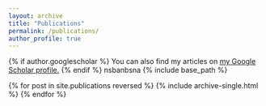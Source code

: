 ```yaml
---
layout: archive
title: "Publications"
permalink: /publications/
author_profile: true
---
```


{% if author.googlescholar %}
  You can also find my articles on <u><a href="{{author.googlescholar}}">my Google Scholar profile</a>.</u>
{% endif %}
nsbanbsna
{% include base_path %}

{% for post in site.publications reversed %}
  {% include archive-single.html %}
{% endfor %}
